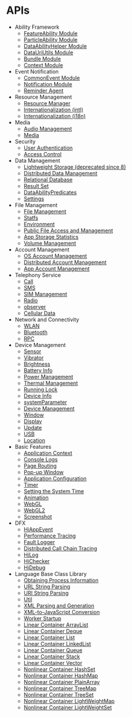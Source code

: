# APIs

- Ability Framework
    -   [FeatureAbility Module](js-apis-featureAbility.md)
    -   [ParticleAbility Module](js-apis-particleAbility.md)
    -   [DataAbilityHelper Module](js-apis-dataAbilityHelper.md)
    -   [DataUriUtils Module](js-apis-DataUriUtils.md)
    -   [Bundle Module](js-apis-Bundle.md)
    -   [Context Module](js-apis-Context.md)
- Event Notification
    -   [CommonEvent Module](js-apis-commonEvent.md)
    -   [Notification Module](js-apis-notification.md)
    -   [Reminder Agent](js-apis-reminderAgent.md)
- Resource Management
    -   [Resource Manager](js-apis-resource-manager.md)
    -   [Internationalization \(intl\) ](js-apis-intl.md)
    -   [Internationalization \(i18n\) ](js-apis-i18n.md)
- Media
    -   [Audio Management](js-apis-audio.md)
    -   [Media](js-apis-media.md)
- Security
    -   [User Authentication](js-apis-useriam-userauth.md)
    -   [Access Control](js-apis-abilityAccessCtrl.md)
- Data Management
    -   [Lightweight Storage (deprecated since 8)](js-apis-data-storage.md)
    -   [Distributed Data Management](js-apis-distributed-data.md)
    -   [Relational Database](js-apis-data-rdb.md)
    -   [Result Set](js-apis-data-resultset.md)
    -   [DataAbilityPredicates](js-apis-data-ability.md)
    -   [Settings](js-apis-settings.md)
- File Management
    -   [File Management](js-apis-fileio.md)
    -   [Statfs](js-apis-statfs.md)
    -   [Environment](js-apis-environment.md)
    -   [Public File Access and Management](js-apis-filemanager.md)
    -   [App Storage Statistics](js-apis-storage-statistics.md)
    -   [Volume Management](js-apis-volumemanager.md)
-   Account Management
    -   [OS Account Management](js-apis-osAccount.md)
    -   [Distributed Account Management](js-apis-distributed-account.md)
    -   [App Account Management](js-apis-appAccount.md)
-   Telephony Service
    -   [Call](js-apis-call.md)
    -   [SMS](js-apis-sms.md)
    -   [SIM Management](js-apis-sim.md)
    -   [Radio](js-apis-radio.md)
    -   [observer](js-apis-observer.md)
    -   [Cellular Data](js-apis-telephony-data.md)
- Network and Connectivity
    -   [WLAN](js-apis-wifi.md)  
    -   [Bluetooth](js-apis-bluetooth.md)
    -   [RPC](js-apis-rpc.md)
- Device Management
    -   [Sensor](js-apis-sensor.md)
    -   [Vibrator](js-apis-vibrator.md)
    -   [Brightness](js-apis-brightness.md)
    -   [Battery Info](js-apis-battery-info.md)
    -   [Power Management](js-apis-power.md)
    -   [Thermal Management](js-apis-thermal.md)
    -   [Running Lock](js-apis-runninglock.md)
    -   [Device Info](js-apis-device-info.md)
    -   [systemParameter](js-apis-system-parameter.md)
    -   [Device Management](js-apis-device-manager.md)
    -   [Window](js-apis-window.md)
    -   [Display](js-apis-display.md)
    -   [Update](js-apis-update.md) 
    -   [USB](js-apis-usb.md)
    -   [Location](js-apis-geolocation.md)
- Basic Features
    -   [Application Context](js-apis-basic-features-app-context.md)
    -   [Console Logs](js-apis-basic-features-logs.md)
    -   [Page Routing](js-apis-basic-features-routes.md)
    -   [Pop-up Window](js-apis-basic-features-pop-up.md)
    -   [Application Configuration](js-apis-basic-features-configuration.md)
    -   [Timer](js-apis-basic-features-timer.md)
    -   [Setting the System Time](js-apis-system-time.md)
    -   [Animation](js-apis-basic-features-animator.md)
    -   [WebGL](js-apis-webgl.md)
    -   [WebGL2](js-apis-webgl2.md)
    -   [Screenshot](js-apis-screenshot.md)
- DFX
    -   [HiAppEvent](js-apis-hiappevent.md)
    -   [Performance Tracing](js-apis-hitracemeter.md)
    -   [Fault Logger](js-apis-faultLogger.md)
    -   [Distributed Call Chain Tracing](js-apis-hitracechain.md)
    -   [HiLog](js-apis-hilog.md)
    -   [HiChecker](js-apis-hichecker.md)
    -   [HiDebug](js-apis-hidebug.md)
- Language Base Class Library
    -   [Obtaining Process Information](js-apis-process.md)
    -   [URL String Parsing](js-apis-url.md)
    -   [URI String Parsing](js-apis-uri.md)
    -   [Util](js-apis-util.md)
    -   [XML Parsing and Generation](js-apis-xml.md)
    -   [XML-to-JavaScript Conversion](js-apis-convertxml.md)
    -   [Worker Startup](js-apis-worker.md)
    -   [Linear Container ArrayList](js-apis-arraylist.md)
    -   [Linear Container Deque](js-apis-deque.md)
    -   [Linear Container List](js-apis-list.md)
    -   [Linear Container LinkedList](js-apis-linkedlist.md)
    -   [Linear Container Queue](js-apis-queue.md)
    -   [Linear Container Stack](js-apis-stack.md)
    -   [Linear Container Vector](js-apis-vector.md)
    -   [Nonlinear Container HashSet](js-apis-hashset.md)
    -   [Nonlinear Container HashMap](js-apis-hashmap.md)
    -   [Nonlinear Container PlainArray](js-apis-plainarray.md)
    -   [Nonlinear Container TreeMap](js-apis-treemap.md)
    -   [Nonlinear Container TreeSet](js-apis-treeset.md)
    -   [Nonlinear Container LightWeightMap](js-apis-lightweightmap.md)
    -   [Nonlinear Container LightWeightSet](js-apis-lightweightset.md)

